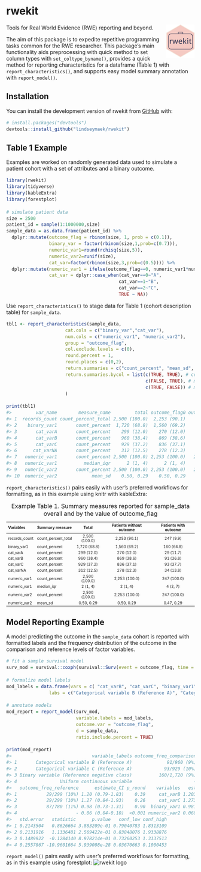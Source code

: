 
<!-- README.md is generated from README.Rmd. Please edit that file -->

# rwekit

<!-- badges: start -->

<img style="float:right" width="15%" align = "right" alt="rwekit R package logo" src="https://github.com/lindseymaek/rwekit/blob/main/man/figures/logo.png">

<!-- badges: end -->

Tools for Real World Evidence (RWE) reporting and beyond.

The aim of this package is to expedite repetitive programming tasks
common for the RWE researcher. This package’s main functionality aids
preprocessing with quick method to set column types with
`set_coltype_byname()`, provides a quick method for reporting
characteristics for a dataframe (Table 1) with
`report_characteristics()`, and supports easy model summary annotation
with `report_model()`.

## Installation

You can install the development version of rwekit from
[GitHub](https://github.com/) with:

``` r
# install.packages("devtools")
devtools::install_github("lindseymaek/rwekit")
```

## Table 1 Example

Examples are worked on randomly generated data used to simulate a
patient cohort with a set of attributes and a binary outcome.

``` r
library(rwekit)
library(tidyverse)
library(kableExtra)
library(forestplot)

# simulate patient data
size = 2500
patient_id = sample(1:1000000,size) 
sample_data = as.data.frame(patient_id) %>%
  dplyr::mutate(outcome_flag = rbinom(size, 1, prob = c(0.1)),
                binary_var = factor(rbinom(size,1,prob=c(0.7))),
                numeric_var1=round(rchisq(size,5)),
                numeric_var2=runif(size),
                cat_var=factor(rbinom(size,3,prob=c(0.5)))) %>%
  dplyr::mutate(numeric_var1 = ifelse(outcome_flag==0, numeric_var1*numeric_var2,numeric_var1),
                cat_var = dplyr::case_when(cat_var==0~"A",
                                          cat_var==1~"B",
                                          cat_var==2~"C",
                                          TRUE ~ NA))
```

Use `report_characteristics()` to stage data for Table 1 (cohort
description table) for `sample_data`.

``` r
tbl1 <- report_characteristics(sample_data,
                      cat.cols = c("binary_var","cat_var"),
                      num.cols = c("numeric_var1", "numeric_var2"),
                      group = "outcome_flag",
                      col.exclude.levels = c(0),
                      round.percent = 1,
                      round.places = c(0,2),
                      return.summaries = c("count_percent", "mean_sd", "median_iqr"),
                      return.summaries.bycol = list(c(TRUE, TRUE), # count_percent
                                                    c(FALSE, TRUE), # mean_sd
                                                    c(TRUE, FALSE)) # median_iqr
                      )

print(tbl1)
#>         var_name        measure_name         total outcome_flag0 outcome_flag1
#> 1  records_count count_percent_total 2,500 (100.0)  2,253 (90.1)     247 (9.9)
#> 2    binary_var1       count_percent  1,720 (68.8)  1,560 (69.2)    160 (64.8)
#> 3       cat_varA       count_percent    299 (12.0)    270 (12.0)     29 (11.7)
#> 4       cat_varB       count_percent    960 (38.4)    869 (38.6)     91 (36.8)
#> 5       cat_varC       count_percent    929 (37.2)    836 (37.1)     93 (37.7)
#> 6      cat_varNA       count_percent    312 (12.5)    278 (12.3)     34 (13.8)
#> 7   numeric_var1       count_percent 2,500 (100.0) 2,253 (100.0)   247 (100.0)
#> 8   numeric_var1          median_iqr      2 (1, 4)      2 (1, 4)      4 (2, 7)
#> 9   numeric_var2       count_percent 2,500 (100.0) 2,253 (100.0)   247 (100.0)
#> 10  numeric_var2             mean_sd    0.50, 0.29    0.50, 0.29    0.47, 0.29
```

`report_characteristics()` pairs easily with user’s preferred workflows
for formatting, as in this example using knitr with kableExtra:

<table class="table" style="font-size: 10px; margin-left: auto; margin-right: auto;">
<caption style="font-size: initial !important;">
Example Table 1. Summary measures reported for sample_data overall and
by the value of outcome_flag
</caption>
<thead>
<tr>
<th style="text-align:left;">
Variables
</th>
<th style="text-align:left;">
Summary measure
</th>
<th style="text-align:center;">
Total
</th>
<th style="text-align:center;">
Patients without outcome
</th>
<th style="text-align:center;">
Patients with outcome
</th>
</tr>
</thead>
<tbody>
<tr>
<td style="text-align:left;">
records_count
</td>
<td style="text-align:left;">
count_percent_total
</td>
<td style="text-align:center;">
2,500 (100.0)
</td>
<td style="text-align:center;">
2,253 (90.1)
</td>
<td style="text-align:center;">
247 (9.9)
</td>
</tr>
<tr>
<td style="text-align:left;">
binary_var1
</td>
<td style="text-align:left;">
count_percent
</td>
<td style="text-align:center;">
1,720 (68.8)
</td>
<td style="text-align:center;">
1,560 (69.2)
</td>
<td style="text-align:center;">
160 (64.8)
</td>
</tr>
<tr>
<td style="text-align:left;">
cat_varA
</td>
<td style="text-align:left;">
count_percent
</td>
<td style="text-align:center;">
299 (12.0)
</td>
<td style="text-align:center;">
270 (12.0)
</td>
<td style="text-align:center;">
29 (11.7)
</td>
</tr>
<tr>
<td style="text-align:left;">
cat_varB
</td>
<td style="text-align:left;">
count_percent
</td>
<td style="text-align:center;">
960 (38.4)
</td>
<td style="text-align:center;">
869 (38.6)
</td>
<td style="text-align:center;">
91 (36.8)
</td>
</tr>
<tr>
<td style="text-align:left;">
cat_varC
</td>
<td style="text-align:left;">
count_percent
</td>
<td style="text-align:center;">
929 (37.2)
</td>
<td style="text-align:center;">
836 (37.1)
</td>
<td style="text-align:center;">
93 (37.7)
</td>
</tr>
<tr>
<td style="text-align:left;">
cat_varNA
</td>
<td style="text-align:left;">
count_percent
</td>
<td style="text-align:center;">
312 (12.5)
</td>
<td style="text-align:center;">
278 (12.3)
</td>
<td style="text-align:center;">
34 (13.8)
</td>
</tr>
<tr>
<td style="text-align:left;">
numeric_var1
</td>
<td style="text-align:left;">
count_percent
</td>
<td style="text-align:center;">
2,500 (100.0)
</td>
<td style="text-align:center;">
2,253 (100.0)
</td>
<td style="text-align:center;">
247 (100.0)
</td>
</tr>
<tr>
<td style="text-align:left;">
numeric_var1
</td>
<td style="text-align:left;">
median_iqr
</td>
<td style="text-align:center;">
2 (1, 4)
</td>
<td style="text-align:center;">
2 (1, 4)
</td>
<td style="text-align:center;">
4 (2, 7)
</td>
</tr>
<tr>
<td style="text-align:left;">
numeric_var2
</td>
<td style="text-align:left;">
count_percent
</td>
<td style="text-align:center;">
2,500 (100.0)
</td>
<td style="text-align:center;">
2,253 (100.0)
</td>
<td style="text-align:center;">
247 (100.0)
</td>
</tr>
<tr>
<td style="text-align:left;">
numeric_var2
</td>
<td style="text-align:left;">
mean_sd
</td>
<td style="text-align:center;">
0.50, 0.29
</td>
<td style="text-align:center;">
0.50, 0.29
</td>
<td style="text-align:center;">
0.47, 0.29
</td>
</tr>
</tbody>
</table>

## Model Reporting Example

A model predicting the outcome in the `sample_data` cohort is reported
with formatted labels and the frequency distribution of the outcome in
the comparison and reference levels of factor variables.

``` r
# fit a sample survival model
surv_mod = survival::coxph(survival::Surv(event = outcome_flag, time = numeric_var1) ~ binary_var + cat_var + numeric_var2, data = sample_data)

# formalize model labels
mod_labels = data.frame(vars = c( "cat_varB", "cat_varC", "binary_var1", "numeric_var2"),
                labs = c("Categorical variable B (Reference A)", "Categorical variable C (Reference A)","Binary variable (Reference negative class)","Uniform continuous variable"))

# annotate models
mod_report = report_model(surv_mod, 
                          variable.labels = mod_labels,
                          outcome.var = "outcome_flag",
                          d = sample_data,
                          ratio.include.percent = TRUE) 

print(mod_report)
#>                              variable_labels outcome_freq_comparison
#> 1       Categorical variable B (Reference A)             91/960 (9%)
#> 2       Categorical variable C (Reference A)            93/929 (10%)
#> 3 Binary variable (Reference negative class)          160/1,720 (9%)
#> 4                Uniform continuous variable                       -
#>   outcome_freq_reference      estimate_CI p_round    variables   estimate
#> 1           29/299 (10%) 1.20 (0.79-1.83)    0.39     cat_varB 1.20311367
#> 2           29/299 (10%) 1.27 (0.84-1.93)    0.26     cat_varC 1.27339213
#> 3           87/780 (11%) 0.98 (0.73-1.31)    0.90  binary_var1 0.98104919
#> 4                      - 0.06 (0.04-0.10)  <0.001 numeric_var2 0.06059972
#>   std.error   statistic      p.value   conf_low conf_high
#> 1 0.2143504   0.8626664 3.883209e-01 0.79040783 1.8313109
#> 2 0.2131916   1.1336481 2.569422e-01 0.83848076 1.9338876
#> 3 0.1489922  -0.1284140 8.978214e-01 0.73260253 1.3137513
#> 4 0.2557867 -10.9601664 5.939008e-28 0.03670663 0.1000453
```

`report_model()` pairs easily with user’s preferred workflows for
formatting, as in this example using forestplot: ![rwekit
logo](https://github.com/lindseymaek/rwekit/blob/main/man/figures/forestplot_example.png)
